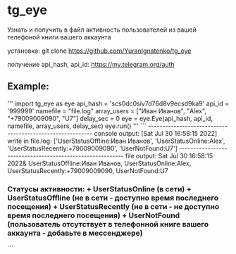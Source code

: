 # tg_eye
Узнать и получить в файл активность пользователей из вашей телефоной книги вашего аккаунта

установка: 
git clone https://github.com/YuranIgnatenko/tg_eye

получение api_hash, api_id:
https://my.telegram.org/auth

<h2>Example:</h2>
'''
import tg_eye as eye
api_hash = 'scs0dc0siv7d76d8v9ecsd9ka9'
api_id = '999999'
namefile = "file.log"
array_users = ["Иван Иванов", "Alex", "+79009009090", "U7"]
delay_sec = 0
eye = eye.Eye(api_hash, api_id, namefile, array_users, delay_sec)
eye.run()
'''
```
----------------------------------------------------------
console output:
[Sat Jul 30 16:58:15 2022] write in file.log: ['UserStatusOffline:Иван Иванов', 'UserStatusOnline:Alex', 'UserStatusRecently:+79009009090', 'UserNotFound:U7']
----------------------------------------------------------
file output:
Sat Jul 30 16:58:15 2022& UserStatusOffline:Иван Иванов, UserStatusOnline:Alex, UserStatusRecently:+79009009090, UserNotFound:U7
 
</h2>
<h3>
Статусы активности:
+ UserStatusOnline (в сети)
+ UserStatusOffline (не в сети - доступно время последнего посещения)
+ UserStatusRecently (не в сети - не доступно время последнего посещения)
+ UserNotFound (пользователь отсутствует в телефонной книге вашего аккаунта - добавьте в мессенджере)
</h3>
```
